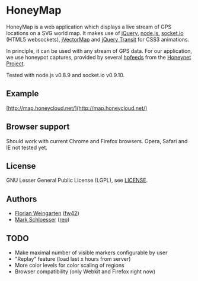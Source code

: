HoneyMap
========

HoneyMap is a web application which displays a live stream of
GPS locations on a SVG world map. It makes use of
[jQuery](http://jquery.com/),
[node.js](http://nodejs.org/),
[socket.io](http://socket.io/) (HTML5 websockets),
[jVectorMap](http://jvectormap.com/) and
[jQuery Transit](http://ricostacruz.com/jquery.transit/) for CSS3 animations.

In principle, it can be used with any stream of GPS data. For our application,
we use honeypot captures, provided by several [hpfeeds](https://github.com/rep/hpfeeds)
from the [Honeynet Project](http://www.honeynet.org/).

Tested with node.js v0.8.9 and socket.io v0.9.10.

Example
-------
[http://map.honeycloud.net/](http://map.honeycloud.net/)

Browser support
---------------
Should work with current Chrome and Firefox browsers.
Opera, Safari and IE not tested yet.

License
-------
GNU Lesser General Public License (LGPL), see
[LICENSE](http://github.com/fw42/honeymap/blob/master/LICENSE).

Authors
-------
* [Florian Weingarten](mailto:flo@hackvalue.de) ([fw42](http://github.com/fw42/))
* [Mark Schloesser](mailto:mark.schloesser@rwth-aachen.de) ([rep](http://github.com/rep/))

TODO
----
* Make maximal number of visible markers configurable by user
* "Replay" feature (load last x hours from server)
* More color levels for color scaling of regions
* Browser compatibility (only Webkit and Firefox right now)
